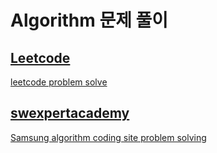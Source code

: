 # Algorithm 문제 풀이

## [Leetcode](https://leetcode.com/)
[leetcode problem solve](https://github.com/hongjisung/algorithmsolve/tree/master/leetcode)


## [swexpertacademy](https://swexpertacademy.com/main/main.do)
[Samsung algorithm coding site problem solving](https://github.com/hongjisung/algorithmsolve/tree/master/swexpert)
